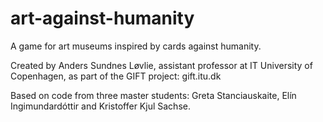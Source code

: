 # art-against-humanity
A game for art museums inspired by cards against humanity.

Created by Anders Sundnes Løvlie, assistant professor at IT University of Copenhagen, as part of the GIFT project: gift.itu.dk

Based on code from three master students: Greta Stanciauskaite, Elín Ingimundardóttir and Kristoffer Kjul Sachse.

